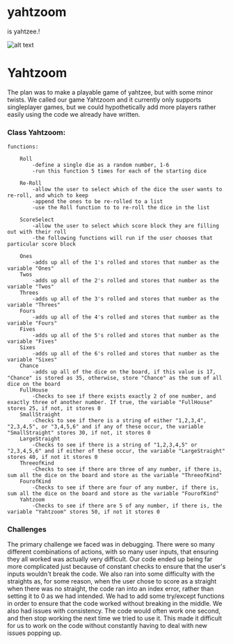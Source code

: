 # yahtzoom
is yahtzee.!

![alt text](http://cdn.pogo.com/v/Fm5NYg/img/game-thumbs/en/tn-huge-yahtzeesingleplayer.png "Yahtzee")


# Yahtzoom

The plan was to make a playable game of yahtzee, but with some minor twists. We called our game Yahtzoom and it currently only supports singleplayer games, but we could hypothetically add more players rather easily using the code we already have written. 

### Class Yahtzoom:
	
	functions:

		Roll
			-define a single die as a random number, 1-6
			-run this function 5 times for each of the starting dice

		Re-Roll
			-allow the user to select which of the dice the user wants to re-roll, and which to keep
			-append the ones to be re-rolled to a list
			-use the Roll function to to re-roll the dice in the list

		ScoreSelect
			-allow the user to select which score block they are filling out with their roll
			-the following functions will run if the user chooses that particular score block

		Ones
			-adds up all of the 1's rolled and stores that number as the variable "Ones"
		Twos
			-adds up all of the 2's rolled and stores that number as the variable "Twos"
		Threes
			-adds up all of the 3's rolled and stores that number as the variable "Threes"
		Fours
			-adds up all of the 4's rolled and stores that number as the variable "Fours"
		Fives
			-adds up all of the 5's rolled and stores that number as the variable "Fives"
		Sixes
			-adds up all of the 6's rolled and stores that number as the variable "Sixes"
		Chance
			-adds up all of the dice on the board, if this value is 17, "Chance" is stored as 35, otherwise, store "Chance" as the sum of all dice on the board
		FullHouse
			-Checks to see if there exists exactly 2 of one number, and exactly three of another number. If true, the variable "FullHouse" stores 25, if not, it stores 0
		SmallStraight
			-Checks to see if there is a string of either "1,2,3,4", "2,3,4,5", or "3,4,5,6" and if any of these occur, the variable "SmallStraight" stores 30, if not, it stores 0
		LargeStraight
			-Checks to see if there is a string of "1,2,3,4,5" or "2,3,4,5,6" and if either of these occur, the variable "LargeStraight" stores 40, if not it stores 0
		ThreeofKind
			-Checks to see if there are three of any number, if there is, sum all the dice on the board and store as the variable "ThreeofKind"
		FourofKind
			-Checks to see if there are four of any number, if there is, sum all the dice on the board and store as the variable "FourofKind"
		Yahtzoom
			-Checks to see if there are 5 of any number, if there is, the variable "Yahtzoom" stores 50, if not it stores 0

### Challenges

The primary challenge we faced was in debugging. There were so many different combinations of actions, with so many user inputs, that ensuring they all worked was actually very difficult. Our code ended up being far more complicated just because of constant checks to ensure that the user's inputs wouldn't break the code. We also ran into some difficulty with the straights as, for some reason, when the user chose to score as a straight when there was no straight, the code ran into an index error, rather than setting it to 0 as we had intended. We had to add some try/except functions in order to ensure that the code worked without breaking in the middle. We also had issues with consistency. The code would often work one second, and then stop working the next time we tried to use it. This made it difficult for us to work on the code without constantly having to deal with new issues popping up.